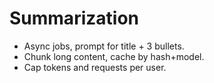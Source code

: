 # Summarization
- Async jobs, prompt for title + 3 bullets.
- Chunk long content, cache by hash+model.
- Cap tokens and requests per user.
